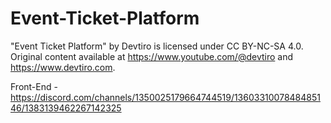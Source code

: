 # Event-Ticket-Platform

"Event Ticket Platform" by Devtiro is licensed under CC BY-NC-SA 4.0. Original content available at https://www.youtube.com/@devtiro
and https://www.devtiro.com.

Front-End - https://discord.com/channels/1350025179664744519/1360331007848485146/1383139462267142325
